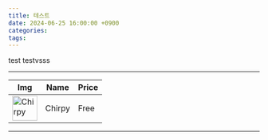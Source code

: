 ```yaml
---
title: 테스트
date: 2024-06-25 16:00:00 +0900
categories: 
tags:
---
```

test testvsss

---

<table>
<thead>
  <tr>
    <th>Img</th>
    <th>Name</th>
    <th>Price</th>
  </tr>
</thead>
<tbody>
  <tr>
    <td><img src="https://chirpy-img.netlify.app/commons/avatar.jpg" alt="Chirpy" style="width: 50px;"/></td>
    <td>Chirpy</td>
    <td>Free</td>
  </tr>
</tbody>
</table>

---
<script src="https://code.jquery.com/jquery-3.5.1.min.js"></script>
<link rel="stylesheet" href="https://cdn.datatables.net/2.0.8/css/dataTables.dataTables.css" />
<script src="https://cdn.datatables.net/2.0.8/js/dataTables.js"></script>

<table id="ranking_table" style="width:100%;">
<thead></thead>
<tbody></tbody>
</table>

<script>
document.addEventListener('DOMContentLoaded', function() {
	var table = $("#ranking_table").DataTable({
		lengthChange: false,
		autoWidth: false,
		deferRender: true,
		columns: [
			{ title: "Image", data: "img", width: "10%" },
			{ title: "Pokemon", data: "name", width: "14%" },
		],
		scrollX: true
	});
	table.draw();
});
</script>



